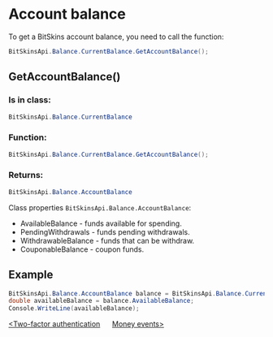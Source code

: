 ﻿# Account balance

To get a BitSkins account balance, you need to call the function:

```csharp
BitSkinsApi.Balance.CurrentBalance.GetAccountBalance();
```

## GetAccountBalance()

### Is in class:

```csharp
BitSkinsApi.Balance.CurrentBalance
```

### Function:

```csharp
BitSkinsApi.Balance.CurrentBalance.GetAccountBalance();
```

### Returns:

```csharp
BitSkinsApi.Balance.AccountBalance
```

Class properties ```BitSkinsApi.Balance.AccountBalance```:
* AvailableBalance - funds available for spending.
* PendingWithdrawals - funds pending withdrawals.
* WithdrawableBalance - funds that can be withdraw.
* CouponableBalance - coupon funds.

## Example

```csharp
BitSkinsApi.Balance.AccountBalance balance = BitSkinsApi.Balance.CurrentBalance.GetAccountBalance();
double availableBalance = balance.AvailableBalance;
Console.WriteLine(availableBalance);
```

[<Two-factor authentication](https://github.com/Captious99/BitSkinsApi/blob/master/docs/eng/account/two_factor_authentication.md) &nbsp;&nbsp;&nbsp;&nbsp; [Money events>](https://github.com/Captious99/BitSkinsApi/blob/master/docs/eng/balance/money_events.md)